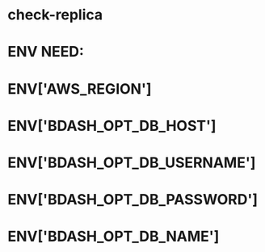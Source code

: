 # check-replica

# ENV NEED:
#  ENV['AWS_REGION']
#  ENV['BDASH_OPT_DB_HOST']
#  ENV['BDASH_OPT_DB_USERNAME']
#  ENV['BDASH_OPT_DB_PASSWORD']
#  ENV['BDASH_OPT_DB_NAME']
